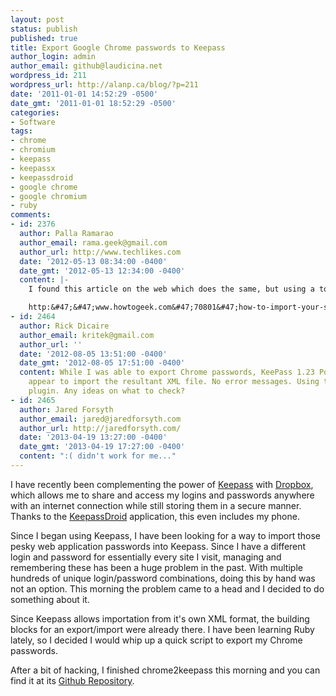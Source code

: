 ```yaml
---
layout: post
status: publish
published: true
title: Export Google Chrome passwords to Keepass
author_login: admin
author_email: github@laudicina.net
wordpress_id: 211
wordpress_url: http://alanp.ca/blog/?p=211
date: '2011-01-01 14:52:29 -0500'
date_gmt: '2011-01-01 18:52:29 -0500'
categories:
- Software
tags:
- chrome
- chromium
- keepass
- keepassx
- keepassdroid
- google chrome
- google chromium
- ruby
comments:
- id: 2376
  author: Palla Ramarao
  author_email: rama.geek@gmail.com
  author_url: http://www.techlikes.com
  date: '2012-05-13 08:34:00 -0400'
  date_gmt: '2012-05-13 12:34:00 -0400'
  content: |-
    I found this article on the web which does the same, but using a tool and can be used for any browser.

    http:&#47;&#47;www.howtogeek.com&#47;70801&#47;how-to-import-your-saved-browser-passwords-into-keepass&#47;&nbsp;
- id: 2464
  author: Rick Dicaire
  author_email: kritek@gmail.com
  author_url: ''
  date: '2012-08-05 13:51:00 -0400'
  date_gmt: '2012-08-05 17:51:00 -0400'
  content: While I was able to export Chrome passwords, KeePass 1.23 Portable doesn't
    appear to import the resultant XML file. No error messages. Using the VariousImport
    plugin. Any ideas on what to check?
- id: 2465
  author: Jared Forsyth
  author_email: jared@jaredforsyth.com
  author_url: http://jaredforsyth.com/
  date: '2013-04-19 13:27:00 -0400'
  date_gmt: '2013-04-19 17:27:00 -0400'
  content: ":( didn't work for me..."
---
```

I have recently been complementing the power of [Keepass](http://keepass.info) with [Dropbox](http://www.dropbox.com), which allows me to share and access my logins and passwords anywhere with an internet connection while still storing them in a secure manner. Thanks to the [KeepassDroid](http://www.keepassdroid.com/) application, this even includes my phone.

Since I began using Keepass, I have been looking for a way to import those pesky web application passwords into Keepass. Since I have a different login and password for essentially every site I visit, managing and remembering these has been a huge problem in the past. With multiple hundreds of unique login/password combinations, doing this by hand was not an option. This morning the problem came to a head and I decided to do something about it.

Since Keepass allows importation from it's own XML format, the building blocks for an export/import were already there. I have been learning Ruby lately, so I decided I would whip up a quick script to export my Chrome passwords.

After a bit of hacking, I finished chrome2keepass this morning and you can find it at its [Github Repository](https://github.com/alanpca/chrome2keepass).
